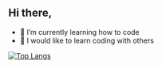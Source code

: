 ## Hi there, 
- 🌱 I’m currently learning how to code
- 🦜 I would like to learn coding with others




[![Top Langs](https://github-readme-stats.vercel.app/api/top-langs/?username=elbroandrew&layout=compact&theme=vision-friendly-dark)](https://github.com/anuraghazra/github-readme-stats)
